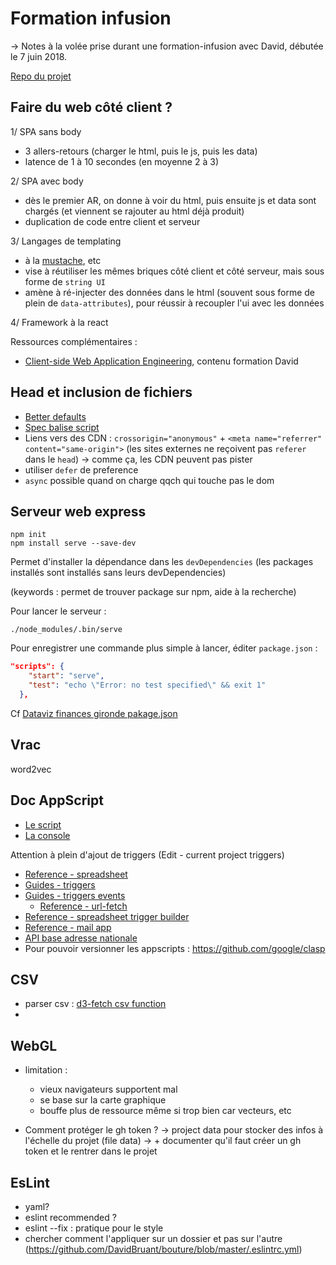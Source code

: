 # Formation infusion

-> Notes à la volée prise durant une formation-infusion avec David, débutée le 7 juin 2018.

[Repo du projet](https://github.com/clairezed/guide-conso)

## Faire du web côté client ?

1/ SPA sans body

- 3 allers-retours (charger le html, puis le js, puis les data)
- latence de 1 à 10 secondes (en moyenne 2 à 3)

2/ SPA avec body

- dès le premier AR, on donne à voir du html, puis ensuite js et data sont chargés (et viennent se rajouter au html déjà produit)
- duplication de code entre client et serveur

3/ Langages de templating

- à la [mustache](https://mustache.github.io/), etc
- vise à réutiliser les mêmes briques côté client et côté serveur, mais sous forme de `string UI`
- amène à ré-injecter des données dans le html (souvent sous forme de plein de `data-attributes`), pour réussir à recoupler l'ui avec les données

4/ Framework à la react

Ressources complémentaires :

- [Client-side Web Application Engineering](https://github.com/DavidBruant/contenu-formations-web/blob/master/client-side%20web%20application%20engineering.md), contenu formation David


## Head et inclusion de fichiers

- [Better defaults](https://github.com/DavidBruant/better-defaults)
- [Spec balise script](https://html.spec.whatwg.org/multipage/scripting.html#the-script-element)
- Liens vers des CDN : `crossorigin="anonymous"` + `<meta name="referrer" content="same-origin">` (les sites externes ne reçoivent pas `referer` dans le `head`) -> comme ça, les CDN peuvent pas pister
- utiliser `defer` de preference
- `async` possible quand on charge qqch qui touche pas le dom

## Serveur web express

```
npm init
npm install serve --save-dev
```
Permet d'installer la dépendance dans les `devDependencies` (les packages installés sont installés sans leurs devDependencies)

(keywords : permet de trouver package sur npm, aide à la recherche)

Pour lancer le serveur :

```
./node_modules/.bin/serve
```

Pour enregistrer une commande plus simple à lancer, éditer `package.json` :
```json
"scripts": {
    "start": "serve",
    "test": "echo \"Error: no test specified\" && exit 1"
  },
```

Cf [Dataviz finances gironde pakage.json](https://github.com/DavidBruant/dataviz-finances-gironde/blob/master/package.json)


## Vrac

word2vec

## Doc AppScript
- [Le script](https://script.google.com/macros/d/1n2Wr960_wShq9aiPWtgYCRG64Yfts6bhV-33NKUJkYeM3Y_4LC2uH7UO/edit?uiv=2&mid=ACjPJvFE2j4M-qwvBQVKm_yLz0uvn-0vFefOAASdDDmXolMbkdq9-szJg4dEcj_lVuE89hiftEdFeFpQhYdIuNu1nf85P4ukmldekQm-OR_RM5I0oJFd7zuBNpqqX7Ci6Q1Os8-3Txb4n_JO7yEOq5PHfSH-HBDQ4cvoAB5_XoL51lHJ3b8zMIRU5aYXFg&splash=yes)
- [La console](https://console.cloud.google.com/logs/viewer?pli=1&project=project-id-9886081328049514054&resource=app_script_function&minLogLevel=0&expandAll=false&timestamp=2018-06-08T14:10:35.123000000Z&customFacets=&limitCustomFacetWidth=true&interval=PT1H&dateRangeUnbound=both&scrollTimestamp=2018-06-08T14:27:56.900000000Z)

Attention à plein d'ajout de triggers (Edit - current project triggers)

- [Reference - spreadsheet ](https://developers.google.com/apps-script/reference/spreadsheet/)
- [Guides - triggers ](https://developers.google.com/apps-script/guides/triggers/)
- [Guides - triggers events ](https://developers.google.com/apps-script/guides/triggers/events)
  - [Reference - url-fetch ](https://developers.google.com/apps-script/reference/url-fetch/url-fetch-app)
- [Reference - spreadsheet trigger builder ](https://developers.google.com/apps-script/reference/script/spreadsheet-trigger-builder)
- [Reference - mail app ](https://developers.google.com/apps-script/reference/mail/mail-app#sendEmail(Object))
- [API base adresse nationale](https://adresse.data.gouv.fr/api)
- Pour pouvoir versionner les appscripts : https://github.com/google/clasp


## CSV

- parser csv : [d3-fetch csv function](https://github.com/d3/d3-fetch#csv)
-

## WebGL

- limitation :
  - vieux navigateurs supportent mal
  - se base sur la carte graphique
  - bouffe plus de ressource même si trop bien car vecteurs, etc

- Comment protéger le gh token ? -> project data pour stocker des infos à l'échelle du projet (file data) -> + documenter qu'il faut créer un gh token et le rentrer dans le projet

## EsLint
- yaml?
- eslint recommended ?
- eslint --fix : pratique pour le style
- chercher comment l'appliquer sur un dossier et pas sur l'autre (https://github.com/DavidBruant/bouture/blob/master/.eslintrc.yml)
